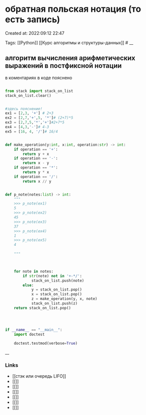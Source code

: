 # обратная польская нотация (то есть запись)

Created at: 2022:09:12 22:47

Tags: [[Python]] [[Курс алгоритмы и структуры-данных]]    #
__ 

## алгоритм вычисления арифметических выражений в постфиксной нотации 

в коментариях в коде пояснено 
``` python 

from stack import stack_on_list
stack_on_list.clear()


#здесь пояснение!
ex1 = [2,3, '+'] # 2+3
ex2 = [2,7,'+',5, '*']# (2+7)*5
ex3 = [2,7,5,'*','+']#2+7*5
ex4 = [4,3,'-']# 4-3
ex5 = [16, 4, '/']# 16/4


def make_operation(y:int, x:int, operation:str) -> int:
    if operation == '+':
        return y + x
    if operation == '-':
        return x - y
    if operation == '*':
        return y * x
    if operation == '/':
        return x // y


def p_note(notes:list) -> int:
    """
    >>> p_note(ex1)
    5
    >>> p_note(ex2)
    45
    >>> p_note(ex3)
    37
    >>> p_note(ex4)
    1
    >>> p_note(ex5)
    4
    
    """



    for note in notes:
        if str(note) not in '+-*/':
            stack_on_list.push(note)
        else:
            y = stack_on_list.pop()
            x = stack_on_list.pop()
            z = make_operation(y, x, note)
            stack_on_list.push(z)
    return stack_on_list.pop()




if __name__ == "__main__":
    import doctest

    doctest.testmod(verbose=True)


```

__

### Links

- [[стэк или очередь LIFO]]
- [[]]
- [[]]
- [[]]
- [[]]
- [[]]
- [[]]